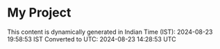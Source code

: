 # My Project

This content is dynamically generated in Indian Time (IST): 2024-08-23 19:58:53 IST
Converted to UTC: 2024-08-23 14:28:53 UTC

